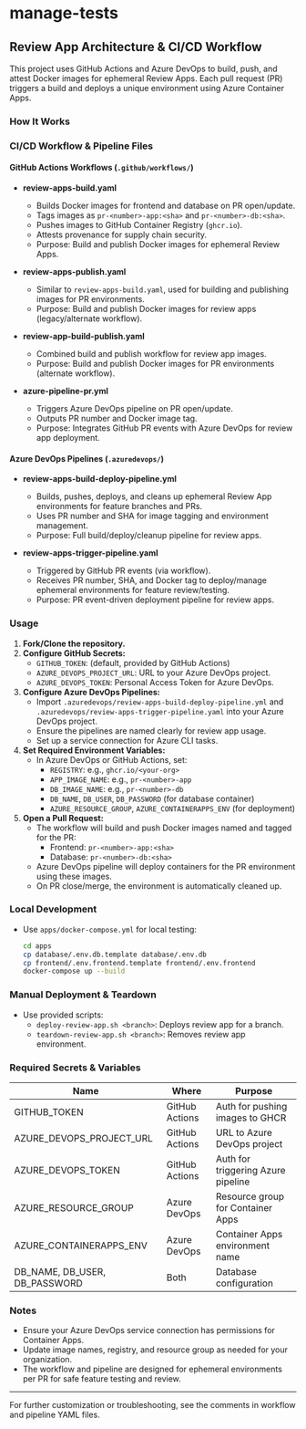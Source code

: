 # manage-tests

## Review App Architecture & CI/CD Workflow

This project uses GitHub Actions and Azure DevOps to build, push, and attest Docker images for ephemeral Review Apps. Each pull request (PR) triggers a build and deploys a unique environment using Azure Container Apps.

### How It Works

### CI/CD Workflow & Pipeline Files

#### GitHub Actions Workflows (`.github/workflows/`)

- **review-apps-build.yaml**
  - Builds Docker images for frontend and database on PR open/update.
  - Tags images as `pr-<number>-app:<sha>` and `pr-<number>-db:<sha>`.
  - Pushes images to GitHub Container Registry (`ghcr.io`).
  - Attests provenance for supply chain security.
  - Purpose: Build and publish Docker images for ephemeral Review Apps.

- **review-apps-publish.yaml**
  - Similar to `review-apps-build.yaml`, used for building and publishing images for PR environments.
  - Purpose: Build and publish Docker images for review apps (legacy/alternate workflow).

- **review-app-build-publish.yaml**
  - Combined build and publish workflow for review app images.
  - Purpose: Build and publish Docker images for PR environments (alternate workflow).

- **azure-pipeline-pr.yml**
  - Triggers Azure DevOps pipeline on PR open/update.
  - Outputs PR number and Docker image tag.
  - Purpose: Integrates GitHub PR events with Azure DevOps for review app deployment.

#### Azure DevOps Pipelines (`.azuredevops/`)

- **review-apps-build-deploy-pipeline.yml**
  - Builds, pushes, deploys, and cleans up ephemeral Review App environments for feature branches and PRs.
  - Uses PR number and SHA for image tagging and environment management.
  - Purpose: Full build/deploy/cleanup pipeline for review apps.

- **review-apps-trigger-pipeline.yaml**
  - Triggered by GitHub PR events (via workflow).
  - Receives PR number, SHA, and Docker tag to deploy/manage ephemeral environments for feature review/testing.
  - Purpose: PR event-driven deployment pipeline for review apps.

### Usage

1. **Fork/Clone the repository.**
2. **Configure GitHub Secrets:**
   - `GITHUB_TOKEN`: (default, provided by GitHub Actions)
   - `AZURE_DEVOPS_PROJECT_URL`: URL to your Azure DevOps project.
   - `AZURE_DEVOPS_TOKEN`: Personal Access Token for Azure DevOps.
3. **Configure Azure DevOps Pipelines:**
   - Import `.azuredevops/review-apps-build-deploy-pipeline.yml` and `.azuredevops/review-apps-trigger-pipeline.yaml` into your Azure DevOps project.
   - Ensure the pipelines are named clearly for review app usage.
   - Set up a service connection for Azure CLI tasks.
4. **Set Required Environment Variables:**
   - In Azure DevOps or GitHub Actions, set:
     - `REGISTRY`: e.g., `ghcr.io/<your-org>`
     - `APP_IMAGE_NAME`: e.g., `pr-<number>-app`
     - `DB_IMAGE_NAME`: e.g., `pr-<number>-db`
     - `DB_NAME`, `DB_USER`, `DB_PASSWORD` (for database container)
     - `AZURE_RESOURCE_GROUP`, `AZURE_CONTAINERAPPS_ENV` (for deployment)
5. **Open a Pull Request:**
   - The workflow will build and push Docker images named and tagged for the PR:
     - Frontend: `pr-<number>-app:<sha>`
     - Database: `pr-<number>-db:<sha>`
   - Azure DevOps pipeline will deploy containers for the PR environment using these images.
   - On PR close/merge, the environment is automatically cleaned up.

### Local Development

- Use `apps/docker-compose.yml` for local testing:
  ```bash
  cd apps
  cp database/.env.db.template database/.env.db
  cp frontend/.env.frontend.template frontend/.env.frontend
  docker-compose up --build
  ```

### Manual Deployment & Teardown

- Use provided scripts:
  - `deploy-review-app.sh <branch>`: Deploys review app for a branch.
  - `teardown-review-app.sh <branch>`: Removes review app environment.

### Required Secrets & Variables

| Name                      | Where           | Purpose                                 |
|---------------------------|-----------------|-----------------------------------------|
| GITHUB_TOKEN              | GitHub Actions  | Auth for pushing images to GHCR          |
| AZURE_DEVOPS_PROJECT_URL  | GitHub Actions  | URL to Azure DevOps project              |
| AZURE_DEVOPS_TOKEN        | GitHub Actions  | Auth for triggering Azure pipeline        |
| AZURE_RESOURCE_GROUP      | Azure DevOps    | Resource group for Container Apps        |
| AZURE_CONTAINERAPPS_ENV   | Azure DevOps    | Container Apps environment name          |
| DB_NAME, DB_USER, DB_PASSWORD | Both        | Database configuration                   |

### Notes

- Ensure your Azure DevOps service connection has permissions for Container Apps.
- Update image names, registry, and resource group as needed for your organization.
- The workflow and pipeline are designed for ephemeral environments per PR for safe feature testing and review.

---

For further customization or troubleshooting, see the comments in workflow and pipeline YAML files.